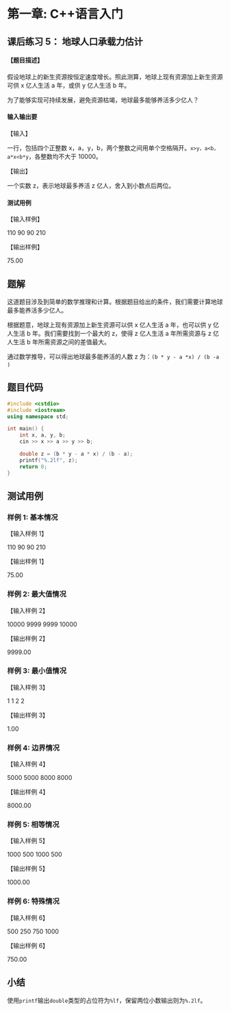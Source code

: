 # 第一章: C++语言入门

## 课后练习 5： 地球人口承载力估计

#### 【题目描述】

假设地球上的新生资源按恒定速度增长。照此测算，地球上现有资源加上新生资源可供 x 亿人生活 a 年，或供 y 亿人生活 b 年。

为了能够实现可持续发展，避免资源枯竭，地球最多能够养活多少亿人？

#### 输入输出要

【输入】

一行，包括四个正整数 x，a，y，b，两个整数之间用单个空格隔开。`x>y，a<b，a*x<b*y`，各整数均不大于 10000。

【输出】

一个实数 z，表示地球最多养活 z 亿人，舍入到小数点后两位。

#### 测试用例

【输入样例】

110 90 90 210

【输出样例】

75.00

## 题解

这道题目涉及到简单的数学推理和计算。根据题目给出的条件，我们需要计算地球最多能养活多少亿人。

根据题意，地球上现有资源加上新生资源可以供 x 亿人生活 a 年，也可以供 y 亿人生活 b 年。我们需要找到一个最大的 z，使得 z 亿人生活 a 年所需资源与 z 亿人生活 b 年所需资源之间的差值最大。

通过数学推导，可以得出地球最多能养活的人数 z 为：`(b * y - a *x) / (b -a )`
​

## 题目代码

```c++
#include <cstdio>
#include <iostream>
using namespace std;

int main() {
    int x, a, y, b;
    cin >> x >> a >> y >> b;

    double z = (b * y - a * x) / (b - a);
    printf("%.2lf", z);
    return 0;
}

```

## 测试用例

### 样例 1: 基本情况

【输入样例 1】

110 90 90 210

【输出样例 1】

75.00

### 样例 2: 最大值情况

【输入样例 2】

10000 9999 9999 10000

【输出样例 2】

9999.00

### 样例 3: 最小值情况

【输入样例 3】

1 1 2 2

【输出样例 3】

1.00

### 样例 4: 边界情况

【输入样例 4】

5000 5000 8000 8000

【输出样例 4】

8000.00

### 样例 5: 相等情况

【输入样例 5】

1000 500 1000 500

【输出样例 5】

1000.00

### 样例 6: 特殊情况

【输入样例 6】

500 250 750 1000

【输出样例 6】

750.00

## 小结

使用`printf`输出`double`类型的占位符为`%lf`，保留两位小数输出则为`%.2lf`。
